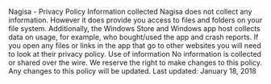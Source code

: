 Nagisa - Privacy Policy
Information collected
Nagisa does not collect any information. However it does provide you access to files and folders on your file system. Additionally, the Windows Store and Windows app host collects data on usage, for example, who bought/used the app and crash reports. If you open any files or links in the app that go to other websites you will need to look at their privacy policy.
Use of information
No information is collected or shared over the wire. We reserve the right to make changes to this policy. Any changes to this policy will be updated.
Last updated: January 18, 2018
